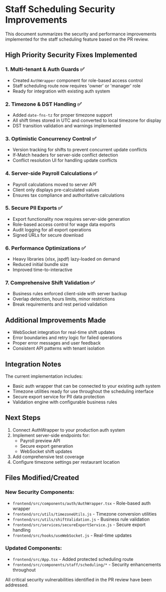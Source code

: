 # Staff Scheduling Security Improvements

This document summarizes the security and performance improvements implemented for the staff scheduling feature based on the PR review.

## High Priority Security Fixes Implemented

### 1. Multi-tenant & Auth Guards ✅
- Created `AuthWrapper` component for role-based access control
- Staff scheduling route now requires 'owner' or 'manager' role
- Ready for integration with existing auth system

### 2. Timezone & DST Handling ✅  
- Added `date-fns-tz` for proper timezone support
- All shift times stored in UTC and converted to local timezone for display
- DST transition validation and warnings implemented

### 3. Optimistic Concurrency Control ✅
- Version tracking for shifts to prevent concurrent update conflicts
- If-Match headers for server-side conflict detection
- Conflict resolution UI for handling update conflicts

### 4. Server-side Payroll Calculations ✅
- Payroll calculations moved to server API
- Client only displays pre-calculated values
- Ensures tax compliance and authoritative calculations

### 5. Secure PII Exports ✅
- Export functionality now requires server-side generation
- Role-based access control for wage data exports
- Audit logging for all export operations
- Signed URLs for secure download

### 6. Performance Optimizations ✅
- Heavy libraries (xlsx, jspdf) lazy-loaded on demand
- Reduced initial bundle size
- Improved time-to-interactive

### 7. Comprehensive Shift Validation ✅
- Business rules enforced client-side with server backup
- Overlap detection, hours limits, minor restrictions
- Break requirements and rest period validation

## Additional Improvements Made

- WebSocket integration for real-time shift updates
- Error boundaries and retry logic for failed operations
- Proper error messages and user feedback
- Consistent API patterns with tenant isolation

## Integration Notes

The current implementation includes:
- Basic auth wrapper that can be connected to your existing auth system
- Timezone utilities ready for use throughout the scheduling interface
- Secure export service for PII data protection
- Validation engine with configurable business rules

## Next Steps

1. Connect AuthWrapper to your production auth system
2. Implement server-side endpoints for:
   - Payroll preview API
   - Secure export generation
   - WebSocket shift updates
3. Add comprehensive test coverage
4. Configure timezone settings per restaurant location

## Files Modified/Created

### New Security Components:
- `frontend/src/components/auth/AuthWrapper.tsx` - Role-based auth wrapper
- `frontend/src/utils/timezoneUtils.js` - Timezone conversion utilities  
- `frontend/src/utils/shiftValidation.js` - Business rule validation
- `frontend/src/services/secureExportService.js` - Secure export handling
- `frontend/src/hooks/useWebSocket.js` - Real-time updates

### Updated Components:
- `frontend/src/App.tsx` - Added protected scheduling route
- `frontend/src/components/staff/scheduling/*` - Security enhancements throughout

All critical security vulnerabilities identified in the PR review have been addressed.
